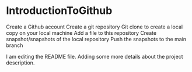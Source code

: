# IntroductionToGithub
Create a Github account 
Create a git repository 
Git clone to create a local copy on your local machine 
Add a file to this repository 
Create snapshot/snapshots of the local repository
Push the snapshots to the main branch

I am editing the README file. Adding some more details about the project description.
